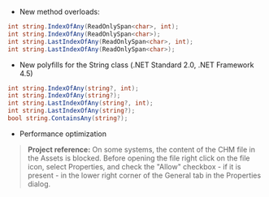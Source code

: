 - New method overloads:
```csharp
int string.IndexOfAny(ReadOnlySpan<char>, int);
int string.IndexOfAny(ReadOnlySpan<char>);
int string.LastIndexOfAny(ReadOnlySpan<char>, int);
int string.LastIndexOfAny(ReadOnlySpan<char>);
```
- New polyfills for the String class (.NET Standard 2.0, .NET Framework 4.5)
```csharp
int string.IndexOfAny(string?, int);
int string.IndexOfAny(string?);
int string.LastIndexOfAny(string?, int);
int string.LastIndexOfAny(string?);
bool string.ContainsAny(string?);
```
- Performance optimization

> **Project reference:** On some systems, the content of the CHM file in the Assets is blocked. Before opening the file right click on the file icon, select Properties, and check the "Allow" checkbox - if it is present - in the lower right corner of the General tab in the Properties dialog.
